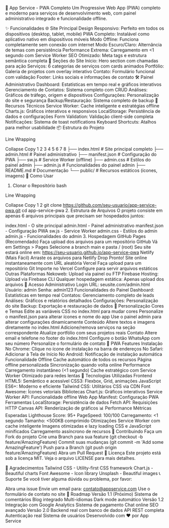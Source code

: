 🚀 App Service - PWA Completo
Um Progressive Web App (PWA) completo e moderno para serviços de desenvolvimento web, com painel administrativo integrado e funcionalidade offline.

✨ Funcionalidades
🌐 Site Principal
Design Responsivo: Perfeito em todos os dispositivos (desktop, tablet, mobile)
PWA Completo: Instalável como aplicativo nativo em dispositivos móveis
Modo Offline: Funciona completamente sem conexão com internet
Modo Escuro/Claro: Alternância de temas com persistência
Performance Extrema: Carregamento em <1 segundo com Service Worker
SEO Otimizado: Meta tags e estrutura semântica completa
📱 Seções do Site
Início: Hero section com chamadas para ação
Serviços: 6 categorias de serviços com cards animados
Portfólio: Galeria de projetos com overlay interativo
Contato: Formulário funcional com validação
Footer: Links sociais e informações de contato
🛠️ Painel Administrativo
Dashboard: Estatísticas em tempo real e gráficos interativos
Gerenciamento de Contatos: Sistema completo com CRUD
Análises: Gráficos de tráfego, origem e dispositivos
Configurações: Personalização do site e segurança
Backup/Restauração: Sistema completo de backup
🎨 Recursos Técnicos
Service Worker: Cache inteligente e estratégias offline
Charts.js: Gráficos interativos e responsivos
LocalStorage: Persistência de dados e configurações
Form Validation: Validação client-side completa
Notificações: Sistema de toast notifications
Keyboard Shortcuts: Atalhos para melhor usabilidade
📦 Estrutura do Projeto

Line Wrapping

Collapse
Copy
1
2
3
4
5
6
7
8
├── index.html          # Site principal completo
├── admin.html          # Painel administrativo
├── manifest.json       # Configuração do PWA
├── sw.js              # Service Worker (offline)
├── admin.css          # Estilos do painel admin
├── admin.js           # Funcionalidades do painel admin
├── README.md          # Documentação
└── public/            # Recursos estáticos (ícones, imagens)
🚀 Como Usar
1. Clonar o Repositório
bash

Line Wrapping

Collapse
Copy
1
2
git clone https://github.com/seu-usuario/app-service-pwa.git
cd app-service-pwa
2. Estrutura de Arquivos
O projeto consiste em apenas 6 arquivos principais que precisam ser hospedados juntos:

index.html - O site principal
admin.html - Painel administrativo
manifest.json - Configuração PWA
sw.js - Service Worker
admin.css - Estilos do admin
admin.js - Funcionalidades do admin
3. Hospedagem
GitHub Pages (Recomendado)
Faça upload dos arquivos para um repositório GitHub
Vá em Settings > Pages
Selecione a branch main e pasta / (root)
Seu site estará online em: https://seu-usuario.github.io/app-service-pwa
Netlify (Mais Fácil)
Arraste os arquivos para Netlify Drop
Pronto! Site online instantaneamente com URL aleatória
Vercel
Faça upload para um repositório Git
Importe no Vercel
Configure para servir arquivos estáticos
Outras Plataformas
Nekoweb: Upload via painel ou FTP
Firebase Hosting: Upload via Firebase CLI
Qualquer hospedagem estática: Apenas upload dos arquivos
🔐 Acesso Administrativo
Login
URL: seusite.com/admin.html
Usuário: admin
Senha: admin123
Funcionalidades do Painel
Dashboard: Estatísticas em tempo real
Contatos: Gerenciamento completo de leads
Análises: Gráficos e relatórios detalhados
Configurações: Personalização do site
Backup: Exportação e restauração de dados
🎨 Personalização
Cores e Temas
Edite as variáveis CSS no index.html para mudar cores
Personalize o manifest.json para alterar ícones e nome do app
Use o painel admin para alterar configurações dinamicamente
Conteúdo
Altere textos e imagens diretamente no index.html
Adicione/remova serviços na seção correspondente
Atualize portfólio com seus projetos reais
Contato
Altere email e telefone no footer do index.html
Configure o botão WhatsApp com seu número
Personalize o formulário de contato
📱 PWA Features
Instalação
No Chrome: Clique no ícone de instalação na barra de endereços
No Safari: Adicionar à Tela de Início
No Android: Notificação de instalação automática
Funcionalidade Offline
Cache automático de todos os recursos
Página offline personalizada
Sincronização quando volta online
Performance
Carregamento instantâneo (<1 segundo)
Cache estratégico com Service Worker
Otimizado para redes lentas
🔧 Tecnologias Utilizadas
Frontend
HTML5: Semântico e acessível
CSS3: Flexbox, Grid, animações
JavaScript ES6+: Moderno e eficiente
Tailwind CSS: Utilitários CSS via CDN
Font Awesome: Ícones vetoriais
Bibliotecas
Chart.js: Gráficos interativos
Service Worker API: Funcionalidade offline
Web App Manifest: Configuração PWA
Ferramentas
LocalStorage: Persistência de dados
Fetch API: Requisições HTTP
Canvas API: Renderização de gráficos
📊 Performance
Métricas Esperadas
Lighthouse Score: 95+
PageSpeed: 100/100
Carregamento: <1 segundo
Tamanho: <500KB comprimido
Otimizações
Service Worker com cache inteligente
Imagens otimizadas e lazy loading
CSS e JavaScript minificados
Carregamento assíncrono de recursos
🤝 Contribuindo
Faça um Fork do projeto
Crie uma Branch para sua feature (git checkout -b feature/AmazingFeature)
Commit suas mudanças (git commit -m 'Add some AmazingFeature')
Push para a Branch (git push origin feature/AmazingFeature)
Abra um Pull Request
📝 Licença
Este projeto está sob a licença MIT. Veja o arquivo LICENSE para mais detalhes.

🙏 Agradecimentos
Tailwind CSS - Utility-first CSS framework
Chart.js - Beautiful charts
Font Awesome - Icon library
Unsplash - Beautiful images
📞 Suporte
Se você tiver alguma dúvida ou problema, por favor:

Abra uma issue
Envie um email para: contato@appservice.com
Use o formulário de contato no site
🎯 Roadmap
Versão 1.1 (Próximo)
 Sistema de comentários
 Blog integrado
 Multi-idiomas
 Dark mode automático
Versão 1.2
 Integração com Google Analytics
 Sistema de pagamento
 Chat online
 SEO avançado
Versão 2.0
 Backend real com banco de dados
 API REST completa
 Autenticação real
 Sistema de usuários
Desenvolvido com ❤️ por App Service
